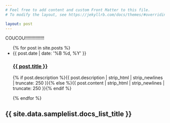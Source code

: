 ```yaml
---
# Feel free to add content and custom Front Matter to this file.
# To modify the layout, see https://jekyllrb.com/docs/themes/#overriding-theme-defaults

layout: post
---
```

<div id="posts">
    COUCOU!!!!!!!!!!!!!!!
    <ul>
        {% for post in site.posts %}
        <li>
            <span class="date">{{ post.date | date: '%B %d, %Y' }}</span>
            <h3><a href="{{ site.url }}{{ post.url }}">{{ post.title }}</a></h3>
            <p class="description">{% if post.description %}{{ post.description  | strip_html | strip_newlines | truncate: 250 }}{% else %}{{ post.content | strip_html | strip_newlines | truncate: 250 }}{% endif %}</p>
        </li>
        {% endfor %}
    </ul>
    <h2>{{ site.data.samplelist.docs_list_title }}</h2>
</div>
